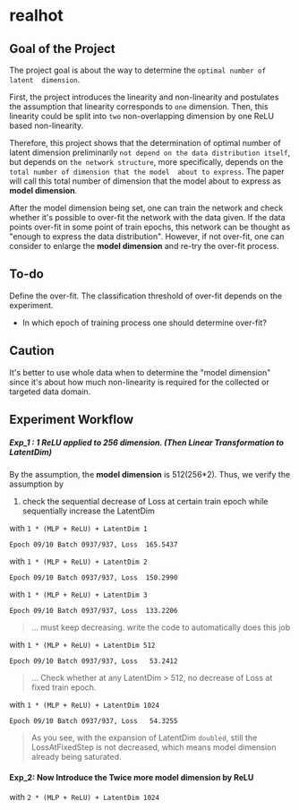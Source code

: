 # realhot

## Goal of the Project
The project goal is about the way to determine the `optimal number of latent 
dimension`. 

First, the project introduces the linearity and non-linearity and postulates 
the assumption that linearity corresponds to `one` dimension. Then, this 
linearity could be split into `two` non-overlapping dimension by one ReLU based non-linearity. 

Therefore, this project shows that the determination of optimal number of latent dimension
 preliminarily `not depend on the data distribution itself`, but depends on `the network structure`, 
 more specifically, depends on the `total number of dimension that the model 
about to express`. The paper will call this total number of dimension that the 
model about to express as **model dimension**.

After the model dimension being set, one can train the network and check whether 
it's possible to over-fit the network with the data given. If the data points 
over-fit in some point of train epochs, this network can be thought as "enough to 
express the data distribution". However, if not over-fit, one can consider to 
enlarge the **model dimension** and re-try the over-fit process.

## To-do
Define the over-fit.
The classification threshold of over-fit depends on the experiment. 
- In which epoch of training process one should determine over-fit? 

## Caution
It's better to use whole data when to determine the "model dimension" since 
it's about how much non-linearity is required for the collected or targeted 
data domain.


## Experiment Workflow

##### Exp_1 : 1 ReLU applied to 256 dimension. (Then Linear Transformation to LatentDim)

By the assumption, the **model dimension** is 512(256*2). Thus, we verify the assumption by

1) check the sequential decrease of Loss at certain train epoch while sequentially increase the LatentDim

with `1 * (MLP + ReLU) + LatentDim 1` 

    Epoch 09/10 Batch 0937/937, Loss  165.5437
 
with `1 * (MLP + ReLU) + LatentDim 2` 

    Epoch 09/10 Batch 0937/937, Loss  150.2990

with `1 * (MLP + ReLU) + LatentDim 3` 

    Epoch 09/10 Batch 0937/937, Loss  133.2206
    

> ... must keep decreasing. write the code to automatically does this job 
    
with `1 * (MLP + ReLU) + LatentDim 512` 

    Epoch 09/10 Batch 0937/937, Loss   53.2412
    
> ... Check whether at any LatentDim > 512, no decrease of Loss at fixed train epoch. 

    
with `1 * (MLP + ReLU) + LatentDim 1024` 

    Epoch 09/10 Batch 0937/937, Loss   54.3255

> As you see, with the expansion of LatentDim `doubled`, still the LossAtFixedStep is not decreased, 
which means model dimension already being saturated. 
#### Exp_2: Now Introduce the Twice more model dimension by ReLU 

with `2 * (MLP + ReLU) + LatentDim 1024`

    
